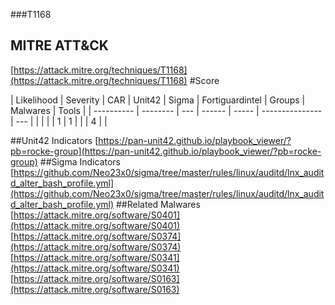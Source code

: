 ###T1168
## MITRE ATT&CK
[https://attack.mitre.org/techniques/T1168](https://attack.mitre.org/techniques/T1168)
#Score

| Likelihood | Severity | CAR | Unit42 | Sigma | Fortiguardintel | Groups | Malwares | Tools |
| ---------- | -------- | --- | ------ | ----- | --------------- | ---  |
 |   |   |   | 1 | 1 |   |   | 4 |   |

##Unit42 Indicators
[https://pan-unit42.github.io/playbook_viewer/?pb=rocke-group](https://pan-unit42.github.io/playbook_viewer/?pb=rocke-group)
[]()
##Sigma Indicators
[https://github.com/Neo23x0/sigma/tree/master/rules/linux/auditd/lnx_auditd_alter_bash_profile.yml](https://github.com/Neo23x0/sigma/tree/master/rules/linux/auditd/lnx_auditd_alter_bash_profile.yml)
[]()
##Related Malwares
[https://attack.mitre.org/software/S0401](https://attack.mitre.org/software/S0401)
[https://attack.mitre.org/software/S0374](https://attack.mitre.org/software/S0374)
[https://attack.mitre.org/software/S0341](https://attack.mitre.org/software/S0341)
[https://attack.mitre.org/software/S0163](https://attack.mitre.org/software/S0163)
[]()
